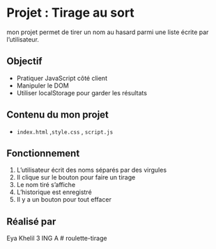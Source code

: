
# Projet : Tirage au sort
mon projet permet de tirer un nom au hasard parmi une liste écrite par l’utilisateur.
## Objectif
- Pratiquer JavaScript côté client
- Manipuler le DOM
- Utiliser localStorage pour garder les résultats
## Contenu du mon projet
- `index.html` ,`style.css` , `script.js`
## Fonctionnement
1. L’utilisateur écrit des noms séparés par des virgules
2. Il clique sur le bouton pour faire un tirage
3. Le nom tiré s’affiche
4. L’historique est enregistré
5. Il y a un bouton pour tout effacer
## Réalisé par
Eya Khelil 3 ING A
#   r o u l e t t e - t i r a g e  
 